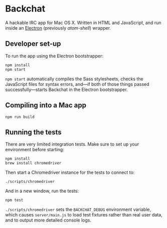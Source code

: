 # Backchat

A hackable IRC app for Mac OS X. Written in HTML and JavaScript, and run inside an [Electron](https://github.com/atom/electron) (previously *atom-shell*) wrapper.

## Developer set-up

To run the app using the Electron bootstrapper:

```
npm install
npm start
```

`npm start` automatically compiles the Sass stylesheets, checks the JavaScript files for syntax errors, and—if both of those things passed successfully—starts Backchat in the Electron bootstrapper.

## Compiling into a Mac app

```
npm run build
```

## Running the tests

There are very limited integration tests. Make sure to set up your environment before starting:

```
npm install
brew install chromedriver
```

Then start a Chromedriver instance for the tests to connect to:

```
./scripts/chromedriver
```

And in a new window, run the tests:

```
npm test
```

`./scripts/chromedriver` sets the `BACKCHAT_DEBUG` environment variable, which causes `server/main.js` to load test fixtures rather than real user data, and to output more detailed console logs.
